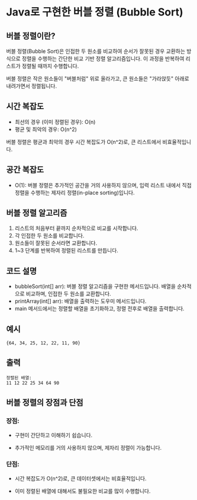 # Java로 구현한 버블 정렬 (Bubble Sort)

## 버블 정렬이란?

버블 정렬(Bubble Sort)은 인접한 두 원소를 비교하여 순서가 잘못된 경우 교환하는 방식으로 정렬을 수행하는 간단한 비교 기반 정렬 알고리즘입니다. 이 과정을 반복하여 리스트가 정렬될 때까지 수행합니다.

버블 정렬은 작은 원소들이 "버블처럼" 위로 올라가고, 큰 원소들은 "가라앉듯" 아래로 내려가면서 정렬됩니다.

## 시간 복잡도

- 최선의 경우 (이미 정렬된 경우): O(n)
- 평균 및 최악의 경우: O(n^2)

버블 정렬은 평균과 최악의 경우 시간 복잡도가 O(n^2)로, 큰 리스트에서 비효율적입니다.

## 공간 복잡도

- O(1): 버블 정렬은 추가적인 공간을 거의 사용하지 않으며, 입력 리스트 내에서 직접 정렬을 수행하는 제자리 정렬(in-place sorting)입니다.

## 버블 정렬 알고리즘

1. 리스트의 처음부터 끝까지 순차적으로 비교를 시작합니다.
2. 각 인접한 두 원소를 비교합니다.
3. 원소들이 잘못된 순서라면 교환합니다.
4. 1~3 단계를 반복하여 정렬된 리스트를 만듭니다.

## 코드 설명

 - bubbleSort(int[] arr): 버블 정렬 알고리즘을 구현한 메서드입니다. 배열을 순차적으로 비교하며, 인접한 두 원소를 교환합니다.
 - printArray(int[] arr): 배열을 출력하는 도우미 메서드입니다.
 - main 메서드에서는 정렬할 배열을 초기화하고, 정렬 전후로 배열을 출력합니다.

## 예시
  ```
  {64, 34, 25, 12, 22, 11, 90}
  ```

## 출력
  ```
  정렬된 배열:
  11 12 22 25 34 64 90
  ```

## 버블 정렬의 장점과 단점

### 장점:

  - 구현이 간단하고 이해하기 쉽습니다.
    
  - 추가적인 메모리를 거의 사용하지 않으며, 제자리 정렬이 가능합니다.

### 단점:
  - 시간 복잡도가 O(n^2)로, 큰 데이터셋에서는 비효율적입니다.

  - 이미 정렬된 배열에 대해서도 불필요한 비교를 많이 수행합니다.

